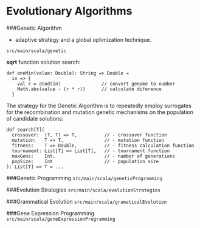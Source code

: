 Evolutionary Algorithms
=================================

###Genetic Algorithm 
+ adaptive strategy and a global optimization technique.

`src/main/scala/genetic`

**sqrt** function solution search:

    def oneMin(value: Double): String => Double =
      in => {
        val r = atod(in)               // convert genome to number
        Math.abs(value - (r * r))      // calculate diference
      }

The strategy for the Genetic Algorithm is to repeatedly employ surrogates for the recombination and mutation genetic mechanisms on the population of candidate solutions:

    def search[T](
      crossover:  (T, T) => T,          // - crossover function
      mutation:   T => T,               // - mutation function
      fitness:    T => Double,          // - fitness calculation function
      tournament: List[T] => List[T],   // - tournament function
      maxGens:    Int,                  // - namber of generations
      popSize:    Int                   // - population size
    ): List[T] => T = ...



###Genetic Programming
`src/main/scala/geneticProgramming`


###Evolution Strategies
`src/main/scala/evolutionStrategies`


###Grammatical Evolution
`src/main/scala/gramaticalEvolution`


###Gene Expression Programming
`src/main/scala/geneExpressionProgramming`

